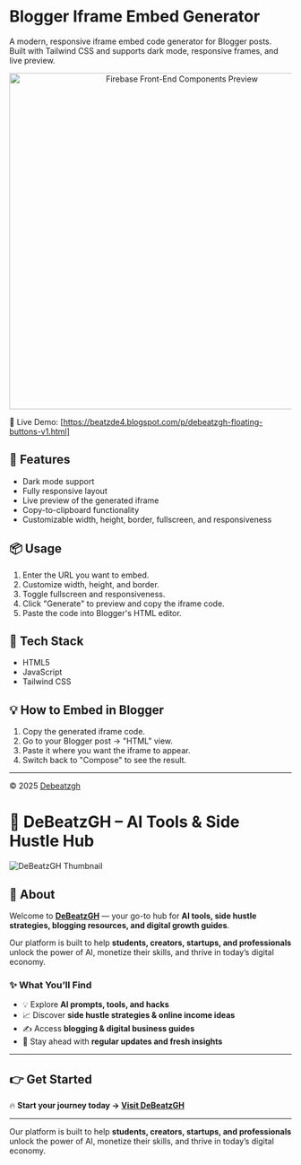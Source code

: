 # Blogger Iframe Embed Generator

A modern, responsive iframe embed code generator for Blogger posts.  
Built with Tailwind CSS and supports dark mode, responsive frames, and live preview.
<p align="center">
  <img src="https://debeatzgh.wordpress.com/wp-content/uploads/2025/08/createatoolthatgeneratesiframeorcard-styleembedsforindividualbloggerpostscompletewiththumbnailtitleandreadmorebuttonforcross-blogpromotion754077096311972631.jpg" alt="Firebase Front-End Components Preview" width="600"/>
</p>

🔗 Live Demo: [https://beatzde4.blogspot.com/p/debeatzgh-floating-buttons-v1.html]

## 🚀 Features
- Dark mode support
- Fully responsive layout
- Live preview of the generated iframe
- Copy-to-clipboard functionality
- Customizable width, height, border, fullscreen, and responsiveness

## 📦 Usage
1. Enter the URL you want to embed.
2. Customize width, height, and border.
3. Toggle fullscreen and responsiveness.
4. Click "Generate" to preview and copy the iframe code.
5. Paste the code into Blogger's HTML editor.

## 🧪 Tech Stack
- HTML5
- JavaScript
- Tailwind CSS

## 💡 How to Embed in Blogger
1. Copy the generated iframe code.
2. Go to your Blogger post → "HTML" view.
3. Paste it where you want the iframe to appear.
4. Switch back to "Compose" to see the result.

---

© 2025 [Debeatzgh](https://beatzde4.blogspot.com)


# 🚀 DeBeatzGH – AI Tools & Side Hustle Hub  

![DeBeatzGH Thumbnail](https://debeatzgh.wordpress.com/wp-content/uploads/2025/08/designamodernminimalisticdesignfeaturinganai-themedicon28likeabraincircuitorrobot29overlaidwithdebeatzghoraitoolshustles6089986211026037047.jpg)  

## 🌟 About  
Welcome to **[DeBeatzGH](https://debeatzgh.wordpress.com/)** — your go-to hub for **AI tools, side hustle strategies, blogging resources, and digital growth guides**.  

Our platform is built to help **students, creators, startups, and professionals** unlock the power of AI, monetize their skills, and thrive in today’s digital economy.  

### ✨ What You’ll Find  
- 💡 Explore **AI prompts, tools, and hacks**  
- 📈 Discover **side hustle strategies & online income ideas**  
- ✍️ Access **blogging & digital business guides**  
- 🚀 Stay ahead with **regular updates and fresh insights**  

---

## 👉 Get Started  
🔥 **Start your journey today → [Visit DeBeatzGH](https://debeatzgh.wordpress.com/)**  

---

Our platform is built to help **students, creators, startups, and professionals** unlock the power of AI, monetize their skills, and thrive in today’s digital economy.  
